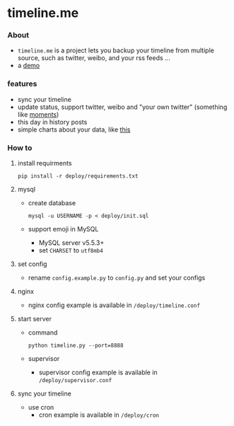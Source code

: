 timeline.me
==========================

### About
- ```timeline.me``` is a project lets you backup your timeline from multiple source, such as twitter, weibo, and your rss feeds ...
- a [demo](http://i.caoyue.me)

### features
- sync your timeline
- update status, support twitter, weibo and "your own twitter" (something like [moments](http://i.caoyue.me/moments))
- this day in history posts
- simple charts about your data, like [this](http://i.caoyue.me/chart)

### How to
1. install requirments

    ```shell
    pip install -r deploy/requirements.txt
    ```

2. mysql
    * create database

        ```shell
        mysql -u USERNAME -p < deploy/init.sql
        ```
    * support emoji in MySQL
        + MySQL server v5.5.3+
        + set ```CHARSET``` to ```utf8mb4```

3. set config
    * rename ```config.example.py``` to ```config.py``` and set your configs

4. nginx
    * nginx config example is available in ```/deploy/timeline.conf```

5. start server
    - command

        ```shell
        python timeline.py --port=8888
        ```
    - supervisor
        * supervisor config example is available in ```/deploy/supervisor.conf```

6. sync your timeline
    - use cron
        * cron example is available in ```/deploy/cron```